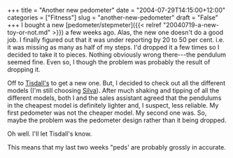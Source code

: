 +++
title = "Another new pedometer"
date = "2004-07-29T14:15:00+12:00"
categories = ["Fitness"]
slug = "another-new-pedometer"
draft = "False"
+++
I bought a new
[pedometer/stepmeter]({{< relref "20040719-a-new-toy-or-not.md" >}})
a few weeks ago. Alas, the new one doesn't do a good job. I finally figured out
that it was under reporting by 20 to 50 per cent. i.e. it was missing as many
as half of my steps. I'd dropped it a few times so I decided to take it to
pieces. Nothing obviously wrong there---the pendulum seemed fine. Even so, I
though the problem was probably the result of dropping it.

Off to [Tisdall's](http://www.tisdalls.co.nz/) to get a new one.  But, I
decided to check out all the different models (I'm still choosing
[Silva](http://www.silva.se/)). After much shaking and tipping of all the
different models, both I and the sales assistant agreed that the pendulums in
the cheapest model is definitely lighter and, I suspect, less reliable. My
first pedometer was not the cheaper model. My second one was. So, maybe the
problem was the pedometer design rather than it being dropped.

Oh well. I'll let Tisdall's know.

This means that my last two weeks "peds' are probably grossly in accurate.
